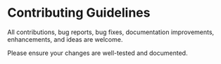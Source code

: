 # Contributing Guidelines

All contributions, bug reports, bug fixes, documentation improvements, enhancements, and ideas are welcome.

Please ensure your changes are well-tested and documented.
